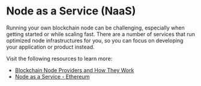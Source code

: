 # Node as a Service (NaaS)

Running your own blockchain node can be challenging, especially when getting started or while scaling fast. There are a number of services that run optimized node infrastructures for you, so you can focus on developing your application or product instead. 

Visit the following resources to learn more:

- [Blockchain Node Providers and How They Work](https://www.infoq.com/articles/blockchain-as-a-service-get-block/)
- [Node as a Service - Ethereum](https://ethereum.org/en/developers/docs/nodes-and-clients/nodes-as-a-service/)

